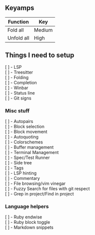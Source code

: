 ## Keyamps

| Function        | Key        |
| --------------- | ---------- |
| Fold all        | Medium     |
| Unfold all      | High       |

## Things I need to setup
[ ] - LSP  
[ ] - Treesitter  
[ ] - Folding  
[ ] - Completion  
[ ] - Winbar  
[ ] - Status line  
[ ] - Git signs  

### Misc stuff

[ ] - Autopairs  
[ ] - Block selection  
[ ] - Block movement  
[ ] - Autoquoting  
[ ] - Colorschemes  
[ ] - Buffer management  
[ ] - Terminal Management  
[ ] - Spec/Test Runner  
[ ] - Side tree  
[ ] - Tags  
[ ] - LSP hinting  
[ ] - Commentary  
[ ] - File browsing/vim vinegar  
[ ] - Fuzzy Search for files with git respect  
[ ] - Grep in project/Find in project  

### Language helpers
[ ] - Ruby endwise  
[ ] - Ruby block toggle  
[ ] - Markdown snippets  

